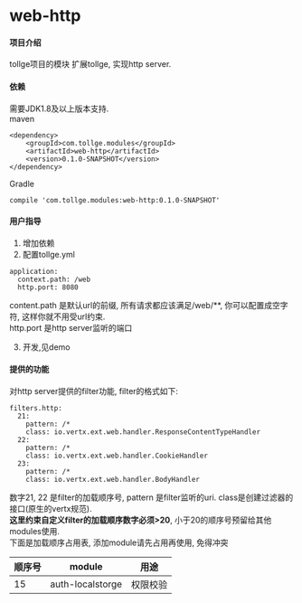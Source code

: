 # web-http

#### 项目介绍
tollge项目的模块
扩展tollge, 实现http server.

#### 依赖

需要JDK1.8及以上版本支持.   
maven
```
<dependency>
    <groupId>com.tollge.modules</groupId>
    <artifactId>web-http</artifactId>
    <version>0.1.0-SNAPSHOT</version>
</dependency>
```
Gradle
```
compile 'com.tollge.modules:web-http:0.1.0-SNAPSHOT'
```

#### 用户指导

1. 增加依赖
2. 配置tollge.yml
```
application:
  context.path: /web
  http.port: 8080
```
content.path 是默认url的前缀, 所有请求都应该满足/web/**, 你可以配置成空字符, 这样你就不用受url约束.   
http.port 是http server监听的端口

3. 开发,见demo

#### 提供的功能

对http server提供的filter功能, filter的格式如下:
```
filters.http:
  21:
    pattern: /*
    class: io.vertx.ext.web.handler.ResponseContentTypeHandler
  22:
    pattern: /*
    class: io.vertx.ext.web.handler.CookieHandler
  23:
    pattern: /*
    class: io.vertx.ext.web.handler.BodyHandler
```
数字21, 22 是filter的加载顺序号, pattern 是filter监听的uri. class是创建过滤器的接口(原生的vertx规范).   
**这里约束自定义filter的加载顺序数字必须>20**, 小于20的顺序号预留给其他modules使用.   
下面是加载顺序占用表, 添加module请先占用再使用, 免得冲突

|顺序号|module|用途|
|-|-|-|
|15|auth-localstorge|权限校验|

